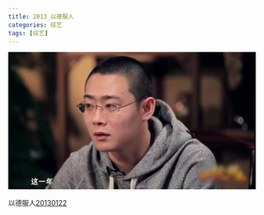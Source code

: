 ```yaml
---
title: 2013_以德服人
categories: 综艺
tags: [综艺]
---
```


![](https://raw.githubusercontent.com/rhenginium/image/main/Screenshot_20210325_025024.jpg)

以德服人[20130122](https://www.iqiyi.com/v_19rrjyplf4.html)